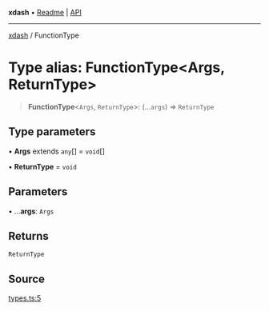 **xdash** • [Readme](../README.md) \| [API](../globals.md)

***

[xdash](../README.md) / FunctionType

# Type alias: FunctionType\<Args, ReturnType\>

> **FunctionType**\<`Args`, `ReturnType`\>: (...`args`) => `ReturnType`

## Type parameters

• **Args** extends `any`[] = `void`[]

• **ReturnType** = `void`

## Parameters

• ...**args**: `Args`

## Returns

`ReturnType`

## Source

[types.ts:5](https://github.com/shtse8/xdash/blob/55c7e43/src/types.ts#L5)
